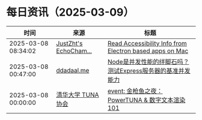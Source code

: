 ﻿# 每日资讯（2025-03-09）

|时间|来源|标题|
|---|---|---|
|2025-03-08 08:34:02|[JustZht's EchoCham...](https://www.justzht.com/rss/)|[Read Accessibility Info from Electron based apps on Mac](https://www.justzht.com/read-accessibility-info-from-electron-based-apps/)|
|2025-03-08 00:47:00|[ddadaal.me](https://ddadaal.me/rss.xml)|[Node是并发性能的绊脚石吗？测试Express服务器的基准并发能力](https://ddadaal.me/articles/node-express-concurrency-baseline/cn)|
|2025-03-08 00:00:00|[清华大学 TUNA 协会](https://tuna.moe/feed.xml)|[event: 金枪鱼之夜：PowerTUNA & 数字文本渲染 101](https://tuna.moe/event/2025/text-rendering/)|
